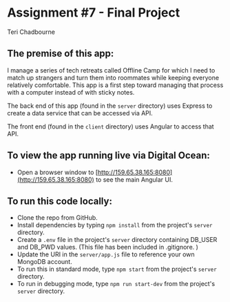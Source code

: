 # Assignment #7 - Final Project
Teri Chadbourne

## The premise of this app: 
I manage a series of tech retreats called Offline Camp for which I need to match up strangers and turn them into roommates while keeping everyone relatively comfortable. This app is a first step toward managing that process with a computer instead of with sticky notes. 

The back end of this app (found in the `server` directory) uses Express to create a data service that can be accessed via API. 

The front end (found in the `client` directory) uses Angular to access that API.

## To view the app running live via Digital Ocean: 
* Open a browser window to [http://159.65.38.165:8080](http://159.65.38.165:8080) to see the main Angular UI.

## To run this code locally: 
* Clone the repo from GitHub.
* Install dependencies by typing `npm install` from the project's `server` directory.
* Create a `.env` file in the project's `server` directory containing DB_USER and DB_PWD values. (This file has been included in .gitignore. ) 
* Update the URI in the `server/app.js` file to reference your own MongoDB account. 
* To run this in standard mode, type `npm start` from the project's `server` directory.
* To run in debugging mode, type `npm run start-dev` from the project's `server` directory. 
